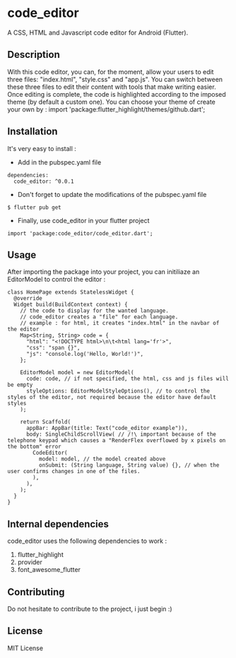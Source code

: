# code_editor

A CSS, HTML and Javascript code editor for Android (Flutter).

## Description

With this code editor, you can, for the moment, allow your users to edit three files: "index.html", "style.css" and "app.js". You can switch between these three files to edit their content with tools that make writing easier. Once editing is complete, the code is highlighted according to the imposed theme (by default a custom one).
You can choose your theme of create your own by : import 'package:flutter_highlight/themes/github.dart';

## Installation

It's very easy to install :

* Add in the pubspec.yaml file

```
dependencies:
  code_editor: ^0.0.1
```

* Don't forget to update the modifications of the pubspec.yaml file

```
$ flutter pub get
```

* Finally, use code_editor in your flutter project

```
import 'package:code_editor/code_editor.dart';
```

## Usage

After importing the package into your project, you can initiliaze an EditorModel to control the editor :

```
class HomePage extends StatelessWidget {
  @override
  Widget build(BuildContext context) {
    // the code to display for the wanted language.
    // code_editor creates a "file" for each language.
    // example : for html, it creates "index.html" in the navbar of the editor
    Map<String, String> code = {
      "html": "<!DOCTYPE html>\n\t<html lang='fr'>",
      "css": "span {}",
      "js": "console.log('Hello, World!')",
    };

    EditorModel model = new EditorModel(
      code: code, // if not specified, the html, css and js files will be empty
      styleOptions: EditorModelStyleOptions(), // to control the styles of the editor, not required because the editor have default styles
    );

    return Scaffold(
      appBar: AppBar(title: Text("code_editor example")),
      body: SingleChildScrollView( // /!\ important because of the telephone keypad which causes a "RenderFlex overflowed by x pixels on the bottom" error
        CodeEditor(
          model: model, // the model created above
          onSubmit: (String language, String value) {}, // when the user confirms changes in one of the files.
        ),
      ),
    );
  }
}
```


## Internal dependencies

code_editor uses the following dependencies to work :
1. flutter_highlight
2. provider
3. font_awesome_flutter


## Contributing

Do not hesitate to contribute to the project, i just begin :)

## License

MIT License
